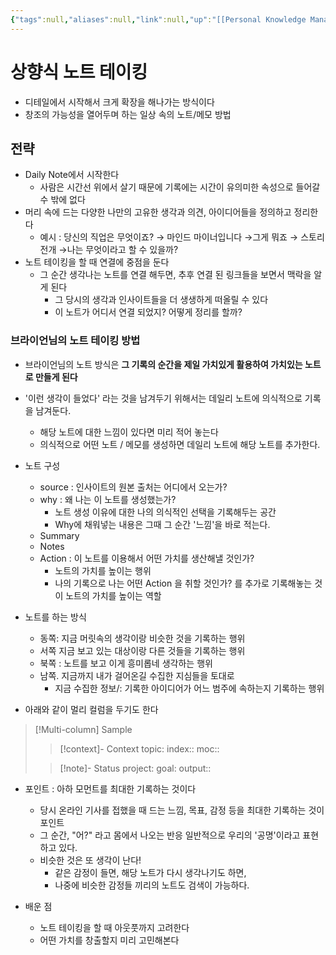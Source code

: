 ```yaml
---
{"tags":null,"aliases":null,"link":null,"up":"[[Personal Knowledge Management|🧐 PKM]]","persona":"[[🔥 PKM Manager]]","index":null,"date_created":"2024-03-21","date_modified":"2024-03-21","dg-publish":true,"related":["[[브라이언]]"],"permalink":"/atlas/ideas/pkm/bottom-up-note-taking/","dgPassFrontmatter":true,"noteIcon":"1","created":"2024-03-21T11:22:41.055+09:00","updated":"2024-03-21T11:41:55.570+09:00"}
---
```


# 상향식 노트 테이킹
- 디테일에서 시작해서 크게 확장을 해나가는 방식이다
- 창조의 가능성을 열어두며 하는 일상 속의 노트/메모 방법

## 전략
- Daily Note에서 시작한다
	- 사람은 시간선 위에서 살기 때문에 기록에는 시간이 유의미한 속성으로 들어갈 수 밖에 없다
- 머리 속에 드는 다양한 나만의 고유한 생각과 의견, 아이디어들을 정의하고 정리한다
	- 예시 : 당신의 직업은 무엇이죠? → 마인드 마이너입니다 →그게 뭐죠 → 스토리 전개 →나는 무엇이라고 할 수 있을까?
- 노트 테이킹을 할 때 연결에 중점을 둔다
	- 그 순간 생각나는 노트를 연결 해두면, 추후 연결 된 링크들을 보면서 맥락을 알게 된다
		- 그 당시의 생각과 인사이트들을 더 생생하게 떠올릴 수 있다
		- 이 노트가 어디서 연결 되었지? 어떻게 정리를 할까?

### 브라이언님의 노트 테이킹 방법
- 브라이언님의 노트 방식은 **그 기록의 순간을 제일 가치있게 활용하여 가치있는 노트로 만들게 된다**

- '이런 생각이 들었다' 라는 것을 남겨두기 위해서는 데일리 노트에 의식적으로 기록을 남겨둔다.
	- 해당 노트에 대한 느낌이 있다면 미리 적어 놓는다
	- 의식적으로 어떤 노트 / 메모를 생성하면 데일리 노트에 해당 노트를 추가한다.

- 노트 구성
	- source : 인사이트의 원본 출처는 어디에서 오는가?
	- why : 왜 나는 이 노트를 생성했는가?
		- 노트 생성 이유에 대한 나의 의식적인 선택을 기록해두는 공간
		- Why에 채워넣는 내용은 그때 그 순간 '느낌'을 바로 적는다.
	- Summary
	- Notes
	- Action : 이 노트를 이용해서 어떤 가치를 생산해낼 것인가? 
		- 노트의 가치를 높이는 행위
		- 나의 기록으로 나는 어떤 Action 을 취할 것인가? 를 추가로 기록해놓는 것이 노트의 가치를 높이는 역할
- 노트를 하는 방식
	- 동쪽: 지금 머릿속의 생각이랑 비슷한 것을 기록하는 행위
	- 서쪽 지금 보고 있는 대상이랑 다른 것들을 기록하는 행위
	- 북쪽 : 노트를 보고 이게 흥미롭네 생각하는 행위
	- 남쪽. 지금까지 내가 걸어온길 수집한 지심들을 토대로
		- 지금 수집한 정보/: 기록한 아이디어가 어느 범주에 속하는지 기록하는 행위
- 아래와 같이 멀리 컬럼을 두기도 한다
>[!Multi-column] Sample
>
>>[!context]- Context
>>topic:
>>index::
>>moc::
>
>>[!note]- Status
>>project:
>>goal:
>>output::

- 포인트 : 아하 모먼트를 최대한 기록하는 것이다
	- 당시 온라인 기사를 접했을 때 드는 느낌, 목표, 감정 등을 최대한 기록하는 것이 포인트
	- 그 순간, "어?" 라고 몸에서 나오는 반응 일반적으로 우리의 '공명'이라고 표현하고 있다.
	- 비슷한 것은 또 생각이 난다!
		- 같은 감정이 들면, 해당 노트가 다시 생각나기도 하면,
		- 나중에 비슷한 감정들 끼리의 노트도 검색이 가능하다.

- 배운 점
	- 노트 테이킹을 할 때 아웃풋까지 고려한다
	- 어떤 가치를 창출할지 미리 고민해본다
